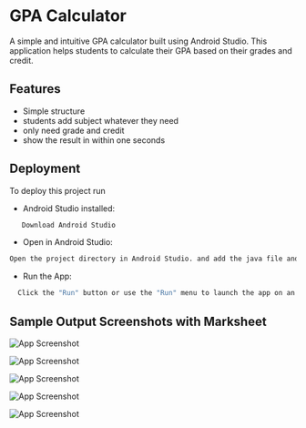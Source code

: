 # GPA Calculator

A simple and intuitive GPA calculator built using Android Studio. This application helps students to calculate their GPA based on their grades and credit.

## Features

- Simple structure
- students add subject whatever they need
- only need grade and credit
- show the result in within one seconds


## Deployment

To deploy this project run

- Android Studio installed:
```bash
   Download Android Studio
```

- Open in Android Studio:
```bash
Open the project directory in Android Studio. and add the java file and xml file in the project directory
```
- Run the App: 
```bash
  Click the "Run" button or use the "Run" menu to launch the app on an emulator or connected device.
```

## Sample Output Screenshots with Marksheet


![App Screenshot](screenshots/img2.jpg)


![App Screenshot](screenshots/img3.jpg)


![App Screenshot](screenshots/img5.jpg)


![App Screenshot](screenshots/img1.jpg)


![App Screenshot](screenshots/img4.jpg)
